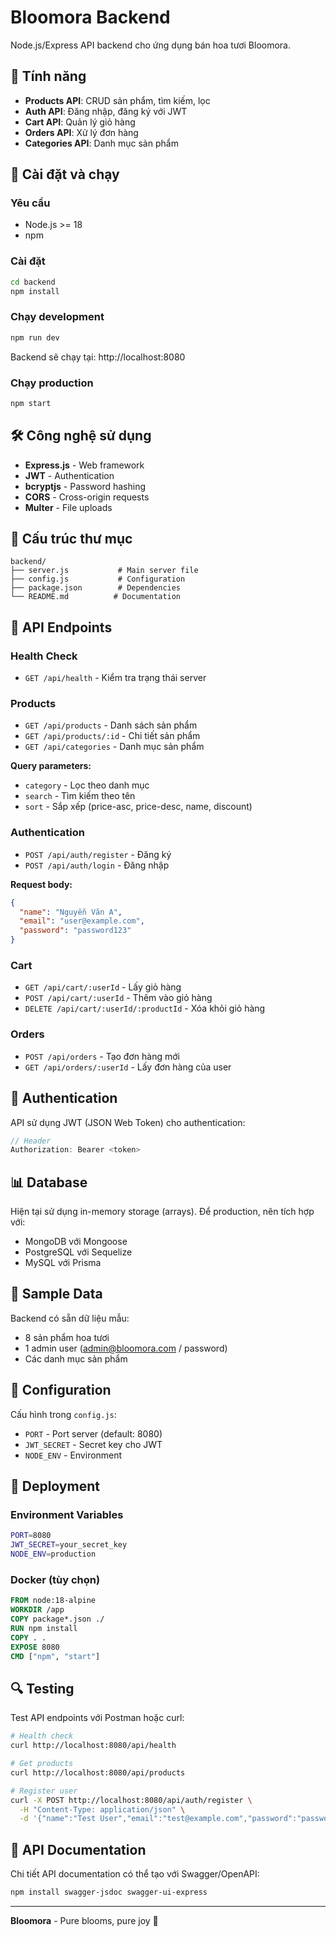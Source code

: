 # Bloomora Backend

Node.js/Express API backend cho ứng dụng bán hoa tươi Bloomora.

## 🌸 Tính năng

- **Products API**: CRUD sản phẩm, tìm kiếm, lọc
- **Auth API**: Đăng nhập, đăng ký với JWT
- **Cart API**: Quản lý giỏ hàng
- **Orders API**: Xử lý đơn hàng
- **Categories API**: Danh mục sản phẩm

## 🚀 Cài đặt và chạy

### Yêu cầu
- Node.js >= 18
- npm

### Cài đặt
```bash
cd backend
npm install
```

### Chạy development
```bash
npm run dev
```

Backend sẽ chạy tại: http://localhost:8080

### Chạy production
```bash
npm start
```

## 🛠️ Công nghệ sử dụng

- **Express.js** - Web framework
- **JWT** - Authentication
- **bcryptjs** - Password hashing
- **CORS** - Cross-origin requests
- **Multer** - File uploads

## 📁 Cấu trúc thư mục

```
backend/
├── server.js           # Main server file
├── config.js           # Configuration
├── package.json        # Dependencies
└── README.md          # Documentation
```

## 🔗 API Endpoints

### Health Check
- `GET /api/health` - Kiểm tra trạng thái server

### Products
- `GET /api/products` - Danh sách sản phẩm
- `GET /api/products/:id` - Chi tiết sản phẩm
- `GET /api/categories` - Danh mục sản phẩm

**Query parameters:**
- `category` - Lọc theo danh mục
- `search` - Tìm kiếm theo tên
- `sort` - Sắp xếp (price-asc, price-desc, name, discount)

### Authentication
- `POST /api/auth/register` - Đăng ký
- `POST /api/auth/login` - Đăng nhập

**Request body:**
```json
{
  "name": "Nguyễn Văn A",
  "email": "user@example.com", 
  "password": "password123"
}
```

### Cart
- `GET /api/cart/:userId` - Lấy giỏ hàng
- `POST /api/cart/:userId` - Thêm vào giỏ hàng
- `DELETE /api/cart/:userId/:productId` - Xóa khỏi giỏ hàng

### Orders
- `POST /api/orders` - Tạo đơn hàng mới
- `GET /api/orders/:userId` - Lấy đơn hàng của user

## 🔐 Authentication

API sử dụng JWT (JSON Web Token) cho authentication:

```javascript
// Header
Authorization: Bearer <token>
```

## 📊 Database

Hiện tại sử dụng in-memory storage (arrays). Để production, nên tích hợp với:
- MongoDB với Mongoose
- PostgreSQL với Sequelize
- MySQL với Prisma

## 🎯 Sample Data

Backend có sẵn dữ liệu mẫu:
- 8 sản phẩm hoa tươi
- 1 admin user (admin@bloomora.com / password)
- Các danh mục sản phẩm

## 🔧 Configuration

Cấu hình trong `config.js`:
- `PORT` - Port server (default: 8080)
- `JWT_SECRET` - Secret key cho JWT
- `NODE_ENV` - Environment

## 🚀 Deployment

### Environment Variables
```bash
PORT=8080
JWT_SECRET=your_secret_key
NODE_ENV=production
```

### Docker (tùy chọn)
```dockerfile
FROM node:18-alpine
WORKDIR /app
COPY package*.json ./
RUN npm install
COPY . .
EXPOSE 8080
CMD ["npm", "start"]
```

## 🔍 Testing

Test API endpoints với Postman hoặc curl:

```bash
# Health check
curl http://localhost:8080/api/health

# Get products
curl http://localhost:8080/api/products

# Register user
curl -X POST http://localhost:8080/api/auth/register \
  -H "Content-Type: application/json" \
  -d '{"name":"Test User","email":"test@example.com","password":"password123"}'
```

## 📝 API Documentation

Chi tiết API documentation có thể tạo với Swagger/OpenAPI:

```bash
npm install swagger-jsdoc swagger-ui-express
```

---

**Bloomora** - Pure blooms, pure joy 🌸
